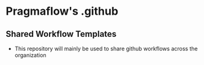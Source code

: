 # Pragmaflow's .github 
## Shared Workflow Templates
- This repository will mainly be used to share github workflows across the organization